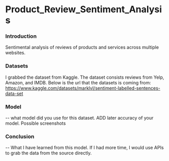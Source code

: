 # Product_Review_Sentiment_Analysis

### Introduction
Sentimental analysis of reviews of products and services across multiple websites.

### Datasets
I grabbed the dataset from Kaggle. The dataset consists reviews from Yelp, Amazon, and IMDB. 
Below is the url that the datasets is coming from:
https://www.kaggle.com/datasets/marklvl/sentiment-labelled-sentences-data-set

### Model
-- what model did you use for this dataset. ADD later accuracy of your model. Possible screenshots

### Conclusion
-- What I have learned from this model. If I had more time, I would use APIs to grab the data from the source directly.